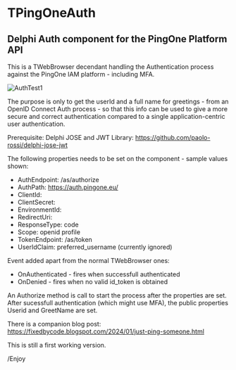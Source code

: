 # TPingOneAuth
## Delphi Auth component for the PingOne Platform API

This is a TWebBrowser decendant handling the Authentication process against the PingOne IAM platform - including MFA.

![AuthTest1](https://github.com/SteveNew/PingOneAuth/assets/1895619/b16c2ba6-b6c8-4873-82bf-7ba68a7fc46d)

The purpose is only to get the userId and a full name for greetings - from an OpenID Connect Auth process - so that this info can be used to give a more secure and correct authentication compared to a single application-centric user authentication.

Prerequisite:
Delphi JOSE and JWT Library: https://github.com/paolo-rossi/delphi-jose-jwt

The following properties needs to be set on the component - sample values shown:

- AuthEndpoint: /as/authorize
- AuthPath: https://auth.pingone.eu/
- ClientId:
- ClientSecret:
- EnvironmentId:
- RedirectUri:
- ResponseType: code
- Scope: openid profile
- TokenEndpoint: /as/token
- UserIdClaim: preferred_username (currently ignored)

Event added apart from the normal TWebBrowser ones:

- OnAuthenticated - fires when successfull authenticated
- OnDenied - fires when no valid id_token is obtained

An Authorize method is call to start the process after the properties are set. After sucessfull authentication (which might use MFA), the public properties Userid and GreetName are set.

There is a companion blog post: https://fixedbycode.blogspot.com/2024/01/just-ping-someone.html

This is still a first working version.

/Enjoy
